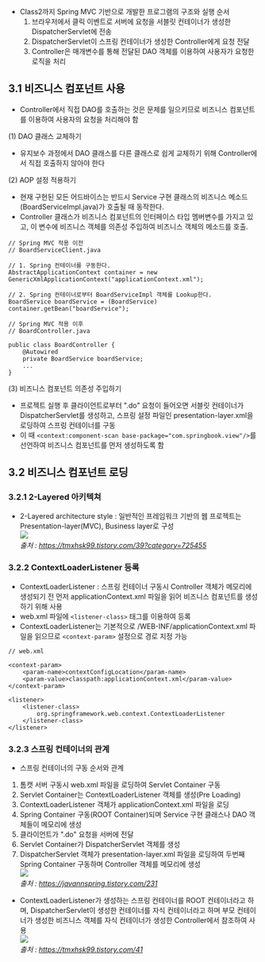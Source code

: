 + Class2까지 Spring MVC 기반으로 개발한 프로그램의 구조와 실행 순서
  1) 브라우저에서 클릭 이벤트로 서버에 요청을 서블릿 컨테이너가 생성한 DispatcherServlet에 전송
  2) DispatcherServlet이 스프링 컨테이너가 생성한 Controller에게 요청 전달
  3) Controller은 매개변수를 통해 전달된 DAO 객체를 이용하여 사용자가 요청한 로직을 처리

## 3.1 비즈니스 컴포넌트 사용
+ Controller에서 직접 DAO를 호출하는 것은 문제를 일으키므로 비즈니스 컴포넌트를 이용하여 사용자의 요청을 처리해야 함

(1) DAO 클래스 교체하기
+ 유지보수 과정에서 DAO 클래스를 다른 클래스로 쉽게 교체하기 위해 Controller에서 직접 호출하지 않아야 한다

(2) AOP 설정 적용하기
+ 현재 구현된 모든 어드바이스는 반드시 Service 구현 클래스의 비즈니스 메소드(BoardServiceImpl.java)가 호출될 때 동작한다.
+ Controller 클래스가 비즈니스 컴포넌트의 인터페이스 타입 멤버변수를 가지고 있고, 이 변수에 비즈니스 객체를 의존성 주입하여 비즈니스 객체의 메소드를 호출.

```
// Spring MVC 적용 이전
// BoardServiceClient.java

// 1. Spring 컨테이너를 구동한다.
AbstractApplicationContext container = new GenericXmlApplicationContext("applicationContext.xml");

// 2. Spring 컨테이너로부터 BoardServiceImpl 객체를 Lookup한다.
BoardService boardService = (BoardService) container.getBean("boardService");

// Spring MVC 적용 이후
// BoardController.java

public class BoardController {
	@Autowired
	private BoardService boardService;
	...
}
```

(3) 비즈니스 컴포넌트 의존성 주입하기
+ 프로젝트 실행 후 클라이언트로부터 ".do" 요청이 들어오면 서블릿 컨테이너가 DispatcherServlet를 생성하고, 스프링 설정 파일인 presentation-layer.xml을 로딩하여 스프링 컨테이너를 구동
+ 이 때 `<context:component-scan base-package="com.springbook.view"/>`를 선언하여 비즈니스 컴포넌트를 먼저 생성하도록 함

## 3.2 비즈니스 컴포넌트 로딩
### **3.2.1 2-Layered 아키텍쳐**
+ 2-Layered architecture style : 일반적인 프레임워크 기반의 웹 프로젝트는 Presentation-layer(MVC), Business layer로 구성<br>
![](https://img1.daumcdn.net/thumb/R1280x0/?scode=mtistory2&fname=https%3A%2F%2Fk.kakaocdn.net%2Fdn%2FrKCoW%2FbtqCLetj61g%2F9tmrOYMfxeTbtW8IrhPpf0%2Fimg.png)
<br>*출처 : https://tmxhsk99.tistory.com/39?category=725455*

### **3.2.2 ContextLoaderListener 등록**
+ ContextLoaderListener : 스프링 컨테이너 구동시 Controller 객체가 메모리에 생성되기 전 먼저 applicationContext.xml 파일을 읽어 비즈니스 컴포넌트를 생성하기 위해 사용
+ web.xml 파일에 `<listener-class>` 태그를 이용하여 등록
+ ContextLoaderListener는 기본적으로 /WEB-INF/applicationContext.xml 파일을 읽으므로 `<context-param>` 설정으로 경로 지정 가능
```
// web.xml

<context-param>
    <param-name>contextConfigLocation</param-name>
    <param-value>classpath:applicationContext.xml</param-value>
</context-param>

<listener>
    <listener-class>
        org.springframework.web.context.ContextLoaderListener
    </listener-class>
</listener>
```

### **3.2.3 스프링 컨테이너의 관계**
+ 스프링 컨테이너의 구동 순서와 관계
1) 톰캣 서버 구동시 web.xml 파일을 로딩하여 Servlet Container 구동
2) Servlet Container는 ContextLoaderListener 객체를 생성(Pre Loading)
3) ContextLoaderListener 객체가 applicationContext.xml 파일을 로딩
4) Spring Container 구동(ROOT Container)되며 Service 구현 클래스나 DAO 객체들이 메모리에 생성
5) 클라이언트가 ".do" 요청을 서버에 전달
6) Servlet Container가 DispatcherServlet 객체를 생성
7) DispatcherServlet 객체가 presentation-layer.xml 파일을 로딩하여 두번째 Spring Container 구동하며 Controller 객체를 메모리에 생성
<br>![](https://img1.daumcdn.net/thumb/R1280x0/?scode=mtistory2&fname=https%3A%2F%2Fk.kakaocdn.net%2Fdn%2Fbtns3R%2FbtqCF7CICwb%2FLjR0hCl4G1FKYiJKihPFO0%2Fimg.png)
<br>*출처 : https://javannspring.tistory.com/231*

+ ContextLoaderListener가 생성하는 스프링 컨테이너를 ROOT 컨테이너라고 하며, DispatcherServlet이 생성한 컨테이너를 자식 컨테이너라고 하며 부모 컨테이너가 생성한 비즈니스 객체를 자식 컨테이너가 생성한 Controller에서 참조하여 사용
<br>![](https://img1.daumcdn.net/thumb/R1280x0/?scode=mtistory2&fname=https%3A%2F%2Fk.kakaocdn.net%2Fdn%2FcJFiqT%2FbtqCF7CIWe5%2Fy3cmxHZQlvYKB8diWrR0l0%2Fimg.png)
<br>*출처 : https://tmxhsk99.tistory.com/41*